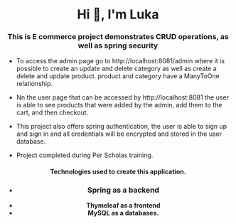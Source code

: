 <h1 align="center">Hi 👋, I'm Luka</h1>
<h3 align="center">This is E commerce project demonstrates CRUD operations,
as well as spring security</h3>

* To access the admin page go to http://localhost:8081/admin where it is possible to create an update and delete category as well as create a delete and update product. product and category have a ManyToOne relationship.

* Nn the user page that can be accessed by http://localhost:8081 the user is able to see products that were added by the admin, add them to the cart, and then checkout.

* This project also offers spring authentication, the user is able to sign up and sign in and all credentials will be encrypted and stored in the user database.


* Project completed during Per Scholas training.
<h4 align="center">Technologies used to create this application.

* <h3>Spring as a backend
* Thymeleaf as a frontend
* MySQL as a databases.
